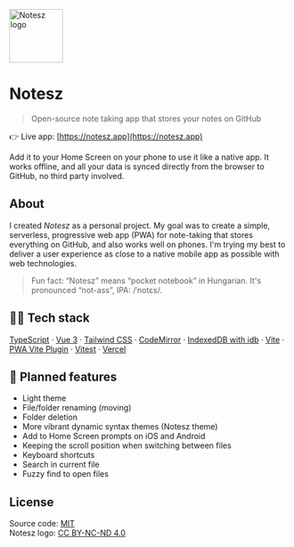 
<a href="https://notesz.app" target="_blank" rel="noopener noreferrer">
<img width="96" src="https://notesz.app/favicon.svg" alt="Notesz logo">
</a>

# Notesz

> Open-source note taking app that stores your notes on GitHub

👉 Live app: [https://notesz.app](https://notesz.app)


Add it to your Home Screen on your phone to use it like a native app. It works offline, and all your data is synced directly from the browser to GitHub, no third party involved.

## About

I created *Notesz* as a personal project. My goal was to create a simple, serverless, progressive web app (PWA) for note-taking that stores everything on GitHub, and also works well on phones. I'm trying my best to deliver a user experience as close to a native mobile app as possible with web technologies.

> Fun fact: “Notesz” means “pocket notebook” in Hungarian. It's pronounced “not-ass”, IPA: /ˈnotɛs/.

## 👨‍💻 Tech stack

[TypeScript](https://www.typescriptlang.org/) ·
[Vue 3](https://vuejs.org/) ·
[Tailwind CSS](https://tailwindcss.com/) ·
[CodeMirror](https://codemirror.net/) ·
[IndexedDB with idb](https://github.com/jakearchibald/idb) ·
[Vite](https://vitejs.dev/) ·
[PWA Vite Plugin](https://vite-pwa-org.netlify.app/) ·
[Vitest](https://vitest.dev/) ·
[Vercel](https://vercel.com/)

## 📝 Planned features

- Light theme
- File/folder renaming (moving)
- Folder deletion
- More vibrant dynamic syntax themes (Notesz theme)
- Add to Home Screen prompts on iOS and Android
- Keeping the scroll position when switching between files
- Keyboard shortcuts
- Search in current file
- Fuzzy find to open files


## License

Source code: [MIT](LICENSE.md)\
Notesz logo: [CC BY-NC-ND 4.0](https://creativecommons.org/licenses/by-nc-nd/4.0/)